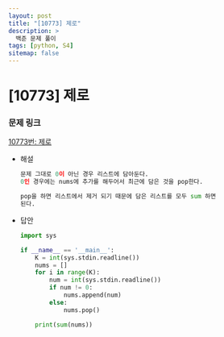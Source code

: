 ```yaml
---
layout: post
title: "[10773] 제로"
description: >
  백준 문제 풀이
tags: [python, S4]
sitemap: false
---
```


# [10773] 제로

### 문제 링크

[10773번: 제로](https://www.acmicpc.net/problem/10773)

- 해설
    
    ```python
    문제 그대로 0이 아닌 경우 리스트에 담아둔다.
    0인 경우에는 nums에 추가를 해두어서 최근에 담은 것을 pop한다.
    
    pop을 하면 리스트에서 제거 되기 때문에 담은 리스트를 모두 sum 하면
    된다.
    
    ```
    

- 답안
    
    ```python
    import sys
    
    if __name__ == '__main__':
        K = int(sys.stdin.readline())
        nums = []
        for i in range(K):
            num = int(sys.stdin.readline())
            if num != 0:
                nums.append(num)
            else:
                nums.pop()
    
        print(sum(nums))
    ```
